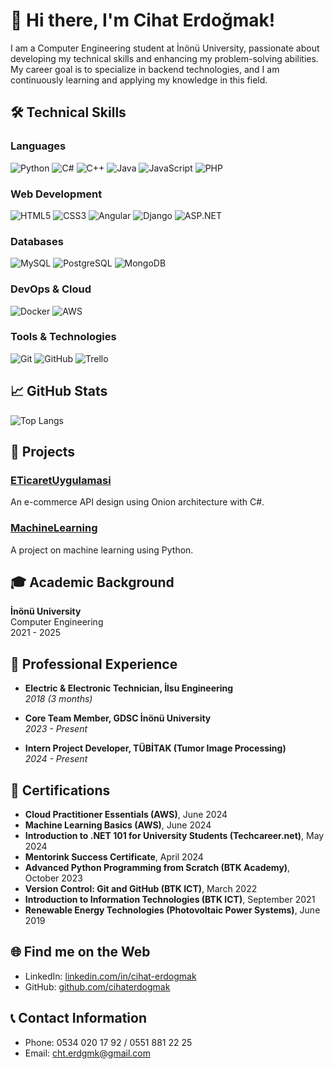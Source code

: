 # 👋 Hi there, I'm Cihat Erdoğmak!

I am a Computer Engineering student at İnönü University, passionate about developing my technical skills and enhancing my problem-solving abilities. My career goal is to specialize in backend technologies, and I am continuously learning and applying my knowledge in this field.

## 🛠 Technical Skills

### Languages

![Python](https://img.shields.io/badge/Python-3776AB?style=for-the-badge&logo=python&logoColor=white)
![C#](https://img.shields.io/badge/C%23-239120?style=for-the-badge&logo=c-sharp&logoColor=white)
![C++](https://img.shields.io/badge/C++-00599C?style=for-the-badge&logo=c%2B%2B&logoColor=white)
![Java](https://img.shields.io/badge/Java-007396?style=for-the-badge&logo=java&logoColor=white)
![JavaScript](https://img.shields.io/badge/JavaScript-F7DF1E?style=for-the-badge&logo=javascript&logoColor=black)
![PHP](https://img.shields.io/badge/PHP-777BB4?style=for-the-badge&logo=php&logoColor=white)

### Web Development

![HTML5](https://img.shields.io/badge/HTML5-E34F26?style=for-the-badge&logo=html5&logoColor=white)
![CSS3](https://img.shields.io/badge/CSS3-1572B6?style=for-the-badge&logo=css3&logoColor=white)
![Angular](https://img.shields.io/badge/Angular-DD0031?style=for-the-badge&logo=angular&logoColor=white)
![Django](https://img.shields.io/badge/Django-092E20?style=for-the-badge&logo=django&logoColor=white)
![ASP.NET](https://img.shields.io/badge/ASP.NET-512BD4?style=for-the-badge&logo=dotnet&logoColor=white)

### Databases

![MySQL](https://img.shields.io/badge/MySQL-4479A1?style=for-the-badge&logo=mysql&logoColor=white)
![PostgreSQL](https://img.shields.io/badge/PostgreSQL-336791?style=for-the-badge&logo=postgresql&logoColor=white)
![MongoDB](https://img.shields.io/badge/MongoDB-47A248?style=for-the-badge&logo=mongodb&logoColor=white)

### DevOps & Cloud

![Docker](https://img.shields.io/badge/Docker-2496ED?style=for-the-badge&logo=docker&logoColor=white)
![AWS](https://img.shields.io/badge/AWS-232F3E?style=for-the-badge&logo=amazon-aws&logoColor=white)

### Tools & Technologies

![Git](https://img.shields.io/badge/Git-F05032?style=for-the-badge&logo=git&logoColor=white)
![GitHub](https://img.shields.io/badge/GitHub-181717?style=for-the-badge&logo=github&logoColor=white)
![Trello](https://img.shields.io/badge/Trello-0079BF?style=for-the-badge&logo=trello&logoColor=white)

## 📈 GitHub Stats
<!-- ![Cihat's GitHub stats](https://github-readme-stats.vercel.app/api?username=cihaterdogmak&show_icons=true&theme=radical) --> 
![Top Langs](https://github-readme-stats.vercel.app/api/top-langs/?username=cihaterdogmak&layout=compact&theme=radical)

## 🚀 Projects

### [ETicaretUygulamasi](https://github.com/cihaterdogmak/ETicaretUygulamasi)
An e-commerce API design using Onion architecture with C#.

### [MachineLearning](https://github.com/cihaterdogmak/MachineLearning)
A project on machine learning using Python.

## 🎓 Academic Background

**İnönü University**  
Computer Engineering  
2021 - 2025

## 💼 Professional Experience

- **Electric & Electronic Technician, İlsu Engineering**  
  *2018 (3 months)*

- **Core Team Member, GDSC İnönü University**  
  *2023 - Present*

- **Intern Project Developer, TÜBİTAK (Tumor Image Processing)**  
  *2024 - Present*

## 📜 Certifications

- **Cloud Practitioner Essentials (AWS)**, June 2024
- **Machine Learning Basics (AWS)**, June 2024
- **Introduction to .NET 101 for University Students (Techcareer.net)**, May 2024
- **Mentorink Success Certificate**, April 2024
- **Advanced Python Programming from Scratch (BTK Academy)**, October 2023
- **Version Control: Git and GitHub (BTK ICT)**, March 2022
- **Introduction to Information Technologies (BTK ICT)**, September 2021
- **Renewable Energy Technologies (Photovoltaic Power Systems)**, June 2019

## 🌐 Find me on the Web

- LinkedIn: [linkedin.com/in/cihat-erdogmak](https://linkedin.com/in/cihat-erdogmak)
- GitHub: [github.com/cihaterdogmak](https://github.com/cihaterdogmak)

## 📞 Contact Information

- Phone: 0534 020 17 92 / 0551 881 22 25
- Email: cht.erdgmk@gmail.com
